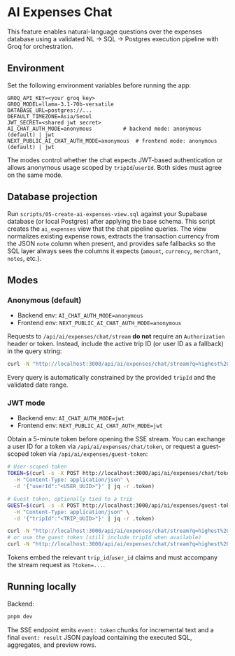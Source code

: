 # AI Expenses Chat

This feature enables natural-language questions over the expenses database using a validated NL → SQL → Postgres execution pipeline with Groq for orchestration.

## Environment

Set the following environment variables before running the app:

```
GROQ_API_KEY=<your groq key>
GROQ_MODEL=llama-3.1-70b-versatile
DATABASE_URL=postgres://...
DEFAULT_TIMEZONE=Asia/Seoul
JWT_SECRET=<shared jwt secret>
AI_CHAT_AUTH_MODE=anonymous          # backend mode: anonymous (default) | jwt
NEXT_PUBLIC_AI_CHAT_AUTH_MODE=anonymous  # frontend mode: anonymous (default) | jwt
```

The modes control whether the chat expects JWT-based authentication or allows anonymous usage scoped by `tripId`/`userId`. Both sides must agree on the same mode.

## Database projection

Run `scripts/05-create-ai-expenses-view.sql` against your Supabase database (or local Postgres) after applying the base schema. This script creates the `ai_expenses` view that the chat pipeline queries. The view normalizes existing expense rows, extracts the transaction currency from the JSON `note` column when present, and provides safe fallbacks so the SQL layer always sees the columns it expects (`amount`, `currency`, `merchant`, `notes`, etc.).

## Modes

### Anonymous (default)

* Backend env: `AI_CHAT_AUTH_MODE=anonymous`
* Frontend env: `NEXT_PUBLIC_AI_CHAT_AUTH_MODE=anonymous`

Requests to `/api/ai/expenses/chat/stream` **do not** require an `Authorization` header or token. Instead, include the active trip ID (or user ID as a fallback) in the query string:

```bash
curl -N "http://localhost:3000/api/ai/expenses/chat/stream?q=highest%20expense%20this%20month&tripId=<TRIP_UUID>&since=2024-08-01&until=2024-08-31&tz=Asia/Seoul"
```

Every query is automatically constrained by the provided `tripId` and the validated date range.

### JWT mode

* Backend env: `AI_CHAT_AUTH_MODE=jwt`
* Frontend env: `NEXT_PUBLIC_AI_CHAT_AUTH_MODE=jwt`

Obtain a 5-minute token before opening the SSE stream. You can exchange a user ID for a token via `/api/ai/expenses/chat/token`, or request a guest-scoped token via `/api/ai/expenses/guest-token`:

```bash
# User-scoped token
TOKEN=$(curl -s -X POST http://localhost:3000/api/ai/expenses/chat/token \
  -H "Content-Type: application/json" \
  -d '{"userId":"<USER_UUID>"}' | jq -r .token)

# Guest token, optionally tied to a trip
GUEST=$(curl -s -X POST http://localhost:3000/api/ai/expenses/guest-token \
  -H "Content-Type: application/json" \
  -d '{"tripId":"<TRIP_UUID>"}' | jq -r .token)

curl -N "http://localhost:3000/api/ai/expenses/chat/stream?q=highest%20expense%20this%20month&tz=Asia/Seoul&token=${TOKEN}" | jq .
# or use the guest token (still include tripId when available)
curl -N "http://localhost:3000/api/ai/expenses/chat/stream?q=highest%20expense%20this%20month&tripId=<TRIP_UUID>&tz=Asia/Seoul&token=${GUEST}" | jq .
```

Tokens embed the relevant `trip_id`/`user_id` claims and must accompany the stream request as `?token=...`.

## Running locally

Backend:

```bash
pnpm dev
```

The SSE endpoint emits `event: token` chunks for incremental text and a final `event: result` JSON payload containing the executed SQL, aggregates, and preview rows.

